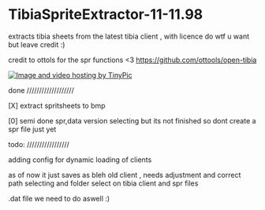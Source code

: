# TibiaSpriteExtractor-11-11.98
extracts tibia sheets from the latest tibia client , with licence do wtf u want but leave credit :)

credit to ottols for the spr functions <3
https://github.com/ottools/open-tibia


<a href="http://sv.tinypic.com?ref=fwhibn" target="_blank"><img src="http://i64.tinypic.com/fwhibn.png" border="0" alt="Image and video hosting by TinyPic"></a>


done
///////////////////

[X] extract spritsheets to bmp

[0] semi done spr,data version selecting but its not finished so dont create a spr file just yet

todo:
/////////////////

adding config for dynamic loading of clients

as of now it just saves as bleh old client , needs adjustment and correct path selecting and folder select on tibia client and spr files


.dat file we need to do aswell :)
